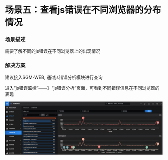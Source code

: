# 场景五：查看js错误在不同浏览器的分布情况

### 场景描述

需要了解不同的js错误在不同浏览器上的出现情况

### 解决方案

建议接入SGM-WEB, 通过js错误分析模块进行查询

进入“js错误监控”——》“js错误分析”页面，可看到不同错误信息在不同浏览器的表现

![](../image/Best-Practices/Best-Practices5_1.png)